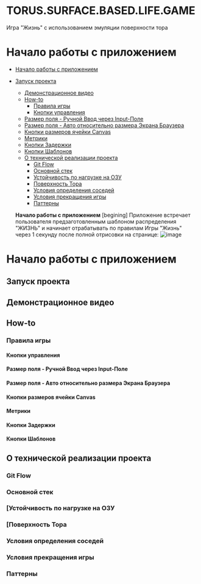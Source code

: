 # TORUS.SURFACE.BASED.LIFE.GAME
Игра "Жизнь" с использованием эмуляции поверхности тора

# Начало работы с приложением

- [Начало работы с приложением](#begining)
- [Запуск проекта](#start) 
	- [Демонстрационное видео](#demoVideo)
	- [How-to](#how_to) 
		- [Правила игры](#rules) 
		- [Кнопки управления](#generation_controls_buttons)
    - [Размер поля - Ручной Ввод через Input-Поле](#input_manual)
    - [Размер поля - Авто относительно размера Экрана Браузера](#input_auto_screen)
    - [Кнопки размеров ячейки Canvas](#cell_size_buttons)
    - [Метрики](#metrics)
    - [Кнопки Задержки](#delays_buttons)
    - [Кнопки Шаблонов](#presets_buttons)
  - [О технической реализации проекта](#techs) 
	  - [Git Flow](#git_flow) 
	  - [Основной стек](#main_stack)
	  - [Устойчивость по нагрузке на ОЗУ](#ram_stability)
    - [Поверхность Тора](#torus_surface)
    - [Условия определения соседей](#neighbours_def)
    - [Условия прекращения игры](#game_stop)
    - [Паттерны](#patterns)
 
  **Начало работы с приложением** [begining]
  Приложение встречает пользователя предзаготовленным шаблоном распределения "ЖИЗНЬ" и начинает отрабатывать по правилам Игры "Жизнь" через 1 секунду после полной отрисовки на странице:
  ![image](https://github.com/Kusanagi-2029/TORUS.SURFACE.BASED.LIFE.GAME/assets/71845085/2a614153-e8bd-41b5-a9a7-e530256986f3)

<a name="begining"><h1>Начало работы с приложением</h1></a>
<a name="start"><h2>Запуск проекта</h2></a>

<a name="demo_video"><h2>Демонстрационное видео</h2></a>
<a name="how_to"><h2>How-to</h2></a>
<a name="rules"><h3>Правила игры</h3></a>
<a name="generation_controls_buttons"><h4>Кнопки управления</h4></a>
<a name="input_manual"><h4>Размер поля - Ручной Ввод через Input-Поле</h4></a>
<a name="input_auto_screen"><h4>Размер поля - Авто относительно размера Экрана Браузера</h4></a>

<a name="cell_size_buttons"><h4>Кнопки размеров ячейки Canvas</h4></a>
<a name="metrics"><h4>Метрики</h4></a>
<a name="delays_buttons"><h4>Кнопки Задержки</h4></a>
<a name="presets_buttons"><h4>Кнопки Шаблонов</h4></a>
<a name="techs"><h2>О технической реализации проекта</h2></a>
<a name="git_flow"><h3>Git Flow</h3></a>
<a name="main_stack"><h3>Основной стек</h3></a>
<a name="ram_stability"><h3>[Устойчивость по нагрузке на ОЗУ</h3></a>
<a name="torus_surface"><h3>[Поверхность Тора</h3></a>
<a name="neighbours_def"><h3>Условия определения соседей</h3></a>
<a name="game_stop"><h3>Условия прекращения игры</h3></a>
<a name="patterns"><h3>Паттерны</h3></a>
